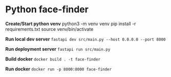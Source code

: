 # Python face-finder

**Create/Start python venv**
python3 -m venv venv
pip install -r requirements.txt
source venv/bin/activate

**Run local dev server**
`fastapi dev src/main.py --host 0.0.0.0 --port 8000`

**Run deployment server**
`fastapi run src/main.py`

**Build docker**
`docker build . -t face-finder`

**Run docker**
`docker run -p 8000:8000 face-finder`
